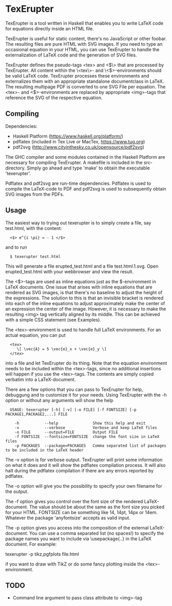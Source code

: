 # TexErupter

TexErupter is a tool written in Haskell that enables you to write LaTeX code for equations directly inside an HTML file. 

TexErupter is useful for static content, there's no JavaScript or other foobar. The resulting files are pure HTML with SVG images. If you need to type an occasional equation in your HTML, you can use TexErupter to handle the externalization of LaTeX code and the generation of SVG files.

TexErupter defines the pseudo-tags \<tex\> and \<$\> that are processed by TexErupter. All content within the \<tex\>- and \<$\>-environments should be valid LaTeX code. TexErupter processes these environments and externalizes them with an appropriate standalone documentclass in LaTeX. The resulting multipage PDF is converted to one SVG File per equation. The \<tex\>- and \<$\>-environments are replaced by appropriate \<img\>-tags that reference the SVG of the respective equation.

Compiling
---------
Dependencies:
 - Haskell Platform (https://www.haskell.org/platform/)
 - pdflatex (included in Tex Live or MacTex, https://www.tug.org)
 - pdf2svg (http://www.cityinthesky.co.uk/opensource/pdf2svg)

The GHC compiler and some modules contained in the Haskell Platform are necessary for compiling TexErupter. A makefile is included in the src-directory. Simply go ahead and type 'make' to obtain the executable 'texerupter'.

Pdflatex and pdf2svg are run-time dependencies. Pdflatex is used to compile the LaTeX-code to PDF and pdf2svg is used to subsequently obtain SVG images from the PDFs.


Usage
--------
The easiest way to trying out texerupter is to simply create a file, say test.html, with the content:

      <$> e^{i \pi} = - 1 </$>

and to run

      $ texerupter test.html

This will generate a file erupted\_test.html and a file test.html.1.svg. Open erupted\_test.html with your webbrowser and view the result. 

The \<$\>-tags are used as inline equations just as the $-environment in LaTeX documents. One issue that arises with inline equations that are rendered as SVG images, is that there's no baseline to adjust the height of the expressions. The solution to this is that an invisible bracket is rendered into each of the inline equations to adjust approximately make the center of an expression the center of the image. However, it is necessary to make the resulting \<img\> tag vertically aligned by its middle. This can be achieved with a simple CSS statement (see Examples). 

The \<tex\>-environment is used to handle full LaTeX environments. For an actual equation, you can put

      <tex>
         \[ \vec{A} = 5 \vec{e}_x + \vec{e}_y \]
      </tex>

into a file and let TexErupter do its thing. Note that the equation environment needs to be included within the \<tex\>-tags, since no additional insertions will happen if you use the \<tex\>-tags. The contents are simply copied verbatim into a LaTeX-document.

There are a few options that you can pass to TexErupter for help, debuggung and to customize it for your needs. Using TexErupter with the -h option or without any arguments will show the help

      USAGE: texerupter [-h] [-v] [-o FILE] [-f FONTSIZE] [-p PACKAGE1,PACKAGE2,...] FILE 

        -h           --help               Show this help and exit
        -v           --verbose            Verbose and keep LaTeX files
        -o FILE      --output=FILE        Output FILE
        -f FONTSIZE  --fontsize=FONTSIZE  change the font size in LaTeX files
        -p PACKAGES  --package=PACKAGES   Comma separated list of packages to be included in the LaTeX header

The -v option is for verbose output. TexErupter will print some information on what it does and it will show the pdflatex compilation process. It will also halt during the pdflatex compilation if there are any errors reported by pdflatex.

The -o option will give you the possibility to specify your own filename for the output.

The -f option gives you control over the font size of the rendered LaTeX-document. The value should be about the same as the font size you picked for your HTML. FONTSIZE can be something like 14, 14pt, 14px or 14em. Whatever the package 'anyfontsize' accepts as valid input.

The -p option gives you access into the composition of the external LaTeX-document. You can use a comma separated list (no spaces!) to specify the package names you want to include via \\usepackage{..} in the LaTeX document. For example: 

   texerupter -p tikz,pgfplots file.html

if you want to draw with TikZ or do some fancy plotting inside the \<tex\>-environment.




TODO
-------
   - Command line argument to pass class attribute to \<img\>-tag
